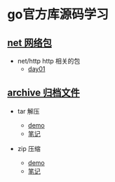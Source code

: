 # go官方库源码学习
## [net 网络包]()
- net/http http 相关的包
	* [day01](net/http/01.md)


## [archive  归档文件]()
- tar 解压

	 * [demo](archive/tar/tar_demo.md)
	 * [笔记](archive/tar/tar_biji.md)
- zip 压缩

	 * [demo](zip_demo.md)
	 * [笔记](zip_biji.md)
	 
